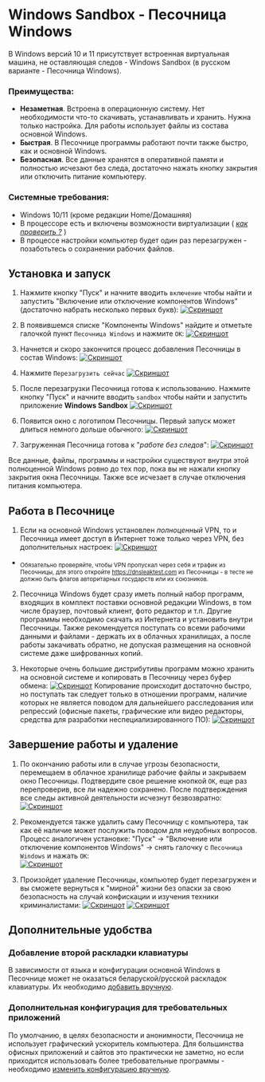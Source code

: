 # Windows Sandbox - Песочница Windows

В Windows версий 10 и 11 присутствует встроенная виртуальная машина, не оставляющая следов - Windows Sandbox (в русском варианте - Песочница Windows).

### Преимущества:

- **Незаметная**. Встроена в операционную систему. Нет необходимости что-то скачивать, устанавливать и хранить. Нужна только настройка. Для работы использует файлы из состава основной Windows.
- **Быстрая**. В Песочнице программы работают почти также быстро, как и основной Windows.
- **Безопасная**. Все данные хранятся в оперативной памяти и полностью исчезают без следа, достаточно нажать кнопку закрытия или отключить питание компьютеру. 

### Системные требования:

- Windows 10/11 (кроме редакции Home/Домашняя)
- В процессоре есть и включены возможности виртуализации ( [_как проверить ?_](CHECK-VT.md) )
- В процессе настройки компьютер будет один раз перезагружен - позаботьтесь о сохранении рабочих файлов.
<!-- TODO Add "How to enable Virtualization in BIOS" -->

## Установка и запуск

1. Нажмите кнопку "Пуск" и начните вводить `включение` чтобы найти и запустить "Включение или отключение компонентов Windows" (достаточно набрать несколько первых букв):
[![Скриншот](screen/01.jpeg)](screen/big/01.png)


2. В появившемся списке "Компоненты Windows" найдите и отметьте галочкой пункт `Песочница Windows` и нажмите `ОК`:
[![Скриншот](screen/02.jpeg)](screen/big/02.png)


3. Начнется и скоро закончится процесс добавления Песочницы в состав Windows:
[![Скриншот](screen/03.jpeg)](screen/big/03.png)


4. Нажмите `Перезагрузить сейчас`
[![Скриншот](screen/04.jpeg)](screen/big/04.png)


5. После перезагрузки Песочница готова к использованию. Нажмите кнопку "Пуск" и начните вводить `sandbox` чтобы найти и запустить приложение **Windows Sandbox**
[![Скриншот](screen/05.jpeg)](screen/big/05.png)


6. Появится окно с логотипом Песочницы. Первый запуск может длиться немного дольше обычного:
[![Скриншот](screen/06.jpeg)](screen/big/06.png)


7. Загруженная Песочница готова к "_работе без следов_":
[![Скриншот](screen/07.jpeg)](screen/big/07.png)


Все данные, файлы, программы и настройки существуют внутри этой полноценной Windows ровно до тех пор, пока вы не нажали кнопку закрытия окна Песочницы. Также все исчезает в случае отключения питания компьютера.

## Работа в Песочнице

1. Если на основной Windows установлен _полноценный_ <!-- TODO Link to explanation" --> VPN, то и Песочница имеет доступ в Интернет тоже только через VPN, без дополнительных настроек:
[![Скриншот](screen/08.jpeg)](screen/big/08.png)
*  <sub>Обязательно проверяйте, чтобы VPN пропускал через себя и трафик из Песочницы, для этого откройте https://dnsleaktest.com из Песочницы - в тесте не должно быть флагов авторитарных государств или их союзников.</sub>


2. Песочница Windows будет сразу иметь полный набор программ, входящих в комплект поставки основной редакции Windows, в том числе браузер, почтовый клиент, фото редактор и т.п. Другие программы необходимо скачать из Интернета и установить внутри Песочницы. Также рекомендуется поступать со всеми рабочими данными и файлами - держать их в облачных хранилищах, а после работы закачивать обратно, не допуская размещения на основной системе даже шифрованных копий. 


3. Некоторые очень большие дистрибутивы программ можно хранить на основной системе и копировать в Песочницу через буфер обмена:
[![Скриншот](screen/09.jpeg)](screen/big/09.png)
Копирование происходит достаточно быстро, но поступать так следует только в отношении программ, наличие которых не является поводом для дальнейшего расследования или репрессий (офисные пакеты, графические или видео редакторы, средства для разработки неспециализированного ПО):
[![Скриншот](screen/10.jpeg)](screen/big/10.png)

## Завершение работы и удаление

1. По окончанию работы или в случае угрозы безопасности, перемещаем в облачное хранилище рабочие файлы и закрываем окно Песочницы. Подтвердите свое решение кнопкой `OK`, еще раз перепроверив, все ли надежно сохранено. После подтверждения все следы активной деятельности исчезнут безвозвратно:
[![Скриншот](screen/11.jpeg)](screen/big/11.png)


2. Рекомендуется также удалить саму Песочницу с компьютера, так как её наличие может послужить поводом для неудобных вопросов. Процесс аналогичен установке: "Пуск" -> "Включение или отключение компонентов Windows" -> снять галочку с `Песочница Windows` и нажать `ОК`:   
[![Скриншот](screen/19.jpeg)](screen/big/19.png)


3. Произойдет удаление Песочницы, компьютер будет перезагружен и вы сможете вернуться к "мирной" жизни без опаски за свою безопасность на случай конфискации и изучения техники криминалистами:
[![Скриншот](screen/20.jpeg)](screen/big/20.png)
[![Скриншот](screen/21.jpeg)](screen/big/21.png)

## Дополнительные удобства

### Добавление второй раскладки клавиатуры

В зависимости от языка и конфигурации основной Windows в Песочнице может не оказаться беларуской/русской раскладок клавиатуры. Их необходимо [добавить вручную](LAYOUTS.md).

### Дополнительная конфигурация для требовательных приложений

По умолчанию, в целях безопасности и анонимности, Песочница не использует графический ускоритель компьютера. Для большинства офисных приложений и сайтов это практически не заметно, но если приходится использовать более требовательные программы - необходимо [изменить конфигурацию вручную](CONFIG.md).

